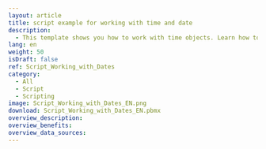 ```yaml
---
layout: article
title: script example for working with time and date
description: 
  - This template shows you how to work with time objects. Learn how to add, manipulate, compare, or format a date.
lang: en
weight: 50
isDraft: false
ref: Script_Working_with_Dates
category:
  - All
  - Script
  - Scripting
image: Script_Working_with_Dates_EN.png
download: Script_Working_with_Dates_EN.pbmx
overview_description:
overview_benefits:
overview_data_sources:
---
```

